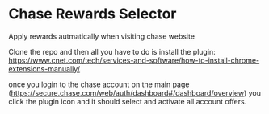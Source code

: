 # Chase Rewards Selector
 Apply rewards autmatically when visiting chase website

Clone the repo and then all you have to do is install the plugin: https://www.cnet.com/tech/services-and-software/how-to-install-chrome-extensions-manually/

once you login to the chase account on the main page (https://secure.chase.com/web/auth/dashboard#/dashboard/overview)
you click the plugin icon and it should select and activate all account offers.
